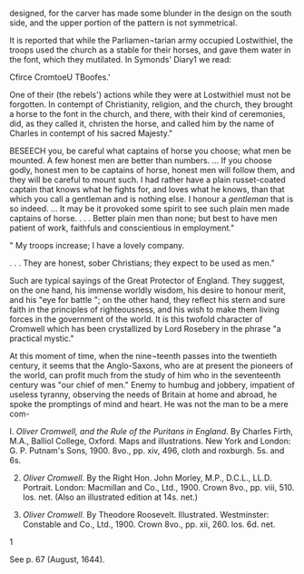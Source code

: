 designed, for the carver has made some
blunder in the design on the south side, and
the upper portion of the pattern is not
symmetrical.

It is reported that while the Parliamen¬tarian
army occupied Lostwithiel, the troops
used the church as a stable for their horses,
and gave them water in the font, which they
mutilated. In Symonds' Diary1 we read:

Cfirce CromtoeU TBoofes.'


One of their (the rebels') actions while they
were at Lostwithiel must not be forgotten.
In contempt of Christianity, religion, and the
church, they brought a horse to the font in
the church, and there, with their kind of
ceremonies, did, as they called it, christen
the horse, and called him by the name of
Charles in contempt of his sacred Majesty."

BESEECH you, be careful what
captains of horse you choose; what
men be mounted. A few honest men
are better than numbers. ... If you
choose godly, honest men to be
captains of horse, honest men will follow them,
and they will be careful to mount such. I had
rather have a plain russet-coated captain that
knows what he fights for, and loves what he
knows, than that which you call a gentleman and
is nothing else. I honour a *gentleman* that is so
indeed. ... It may be it provoked some spirit
to see such plain men made captains of horse. . . .
Better plain men than none; but best to have
men patient of work, faithfuls and conscientious
in employment."

" My troops increase; I have a lovely company.

. . . They are honest, sober Christians; they expect
to be used as men."

Such are typical sayings of the Great
Protector of England. They suggest, on
the one hand, his immense worldly wisdom,
his desire to honour merit, and his "eye for
battle "; on the other hand, they reflect his
stern and sure faith in the principles of
righteousness, and his wish to make them
living forces in the government of the world.
It is this twofold character of Cromwell which
has been crystallized by Lord Rosebery in
the phrase "a practical mystic."

At this moment of time, when the nine¬teenth
passes into the twentieth century, it
seems that the Anglo-Saxons, who are at
present the pioneers of the world, can profit
much from the study of him who in the
seventeenth century was "our chief of
men." Enemy to humbug and jobbery,
impatient of useless tyranny, observing the
needs of Britain at home and abroad, he
spoke the promptings of mind and heart.
He was not the man to be a mere com-

I. *Oliver Cromwell, and the Rule of the Puritans
in England.* By Charles Firth, M.A., Balliol
College, Oxford. Maps and illustrations. New
York and London: G. P. Putnam's Sons, 1900.
8vo., pp. xiv, 496, cloth and roxburgh. 5s. and 6s.

2.    *Oliver Cromwell.* By the Right Hon. John
Morley, M.P., D.C.L., LL.D. Portrait. London:
Macmillan and Co., Ltd., 1900. Crown 8vo., pp.
viii, 510. los. net. (Also an illustrated edition at
14s. net.)

3.    *Oliver Cromwell.* By Theodore Roosevelt.
Illustrated. Westminster: Constable and Co.,
Ltd., 1900. Crown 8vo., pp. xii, 260. los. 6d.
net.



1

 See p. 67 (August, 1644).
